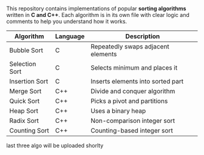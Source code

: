 
#
This repository contains implementations of popular **sorting algorithms** written in **C and C++**. Each algorithm is in its own file with clear logic and comments to help you understand how it works. 

   
 Algorithm         | Language | Description                        | 
|------------------|----------|------------------------------------|  
| Bubble Sort       | C        | Repeatedly swaps adjacent elements |
| Selection Sort    | C        | Selects minimum and places it      |
| Insertion Sort    | C        | Inserts elements into sorted part  |
| Merge Sort        | C++      | Divide and conquer algorithm       |
| Quick Sort        | C++      | Picks a pivot and partitions       |
| Heap Sort         | C++      | Uses a binary heap                 |
| Radix Sort        | C++      | Non-comparison integer sort        |
| Counting Sort     | C++      | Counting-based integer sort        |


last three algo will be uploaded shorlty
